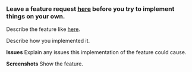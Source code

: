 ### Leave a feature request [here](https://github.com/PyRectangle/GreyRectangle/issues) before you try to implement things on your own.

Describe the feature like [here](https://github.com/PyRectangle/GreyRectangle/blob/master/.github/ISSUE_TEMPLATE/feature_request.md).

Describe how you implemented it.

**Issues**
Explain any issues this implementation of the feature could cause.

**Screenshots**
Show the feature.
